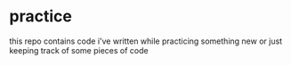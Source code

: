 practice
========

this repo contains code i've written while practicing something new or just keeping track of some pieces of code
